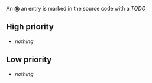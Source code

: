 An **@** an entry is marked in the source code with a *TODO*

High priority
--------
- *nothing*

Low priority
--------
- *nothing*
